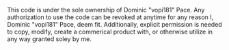 This code is under the sole ownership of Dominic "vopi181" Pace. Any  authorization to use the code can be revoked at anytime for any reason I, Dominic "vopi181" Pace, deem fit. Additionally, explicit permission is needed to copy, modify, create a commerical product with, or otherwise utilize in any way granted soley by me.
